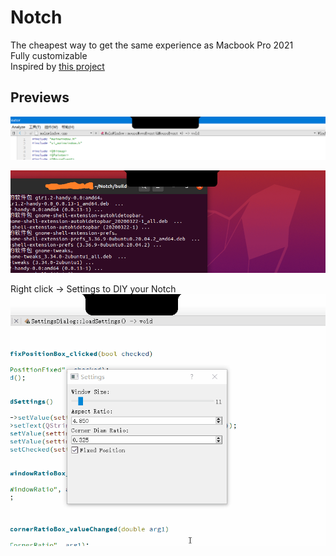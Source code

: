 # Notch

The cheapest way to get the same experience as Macbook Pro 2021  
Fully customizable  
Inspired by [this project](https://github.com/megabitsenmzq/Notch-Simulator)  

## Previews
![Windows](previews/windows.png)  

![Windows](previews/ubuntu.png)  

Right click -> Settings to DIY your Notch
![DIY](previews/diy.gif)  